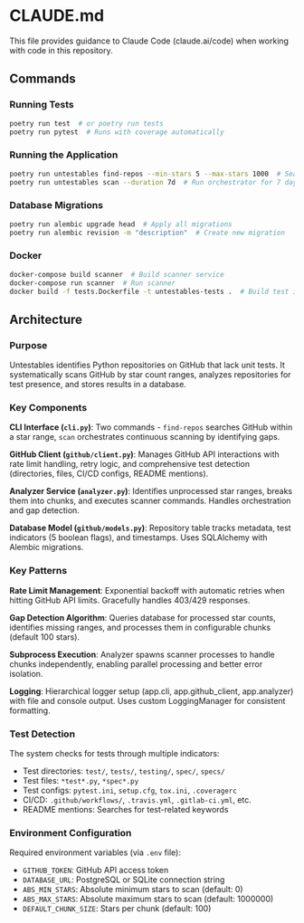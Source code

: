 # CLAUDE.md

This file provides guidance to Claude Code (claude.ai/code) when working with code in this repository.

## Commands

### Running Tests
```bash
poetry run test  # or poetry run tests
poetry run pytest  # Runs with coverage automatically
```

### Running the Application
```bash
poetry run untestables find-repos --min-stars 5 --max-stars 1000  # Search for repos
poetry run untestables scan --duration 7d  # Run orchestrator for 7 days
```

### Database Migrations
```bash
poetry run alembic upgrade head  # Apply all migrations
poetry run alembic revision -m "description"  # Create new migration
```

### Docker
```bash
docker-compose build scanner  # Build scanner service
docker-compose run scanner  # Run scanner
docker build -f tests.Dockerfile -t untestables-tests .  # Build test image
```

## Architecture

### Purpose
Untestables identifies Python repositories on GitHub that lack unit tests. It systematically scans GitHub by star count ranges, analyzes repositories for test presence, and stores results in a database.

### Key Components

**CLI Interface (`cli.py`)**: Two commands - `find-repos` searches GitHub within a star range, `scan` orchestrates continuous scanning by identifying gaps.

**GitHub Client (`github/client.py`)**: Manages GitHub API interactions with rate limit handling, retry logic, and comprehensive test detection (directories, files, CI/CD configs, README mentions).

**Analyzer Service (`analyzer.py`)**: Identifies unprocessed star ranges, breaks them into chunks, and executes scanner commands. Handles orchestration and gap detection.

**Database Model (`github/models.py`)**: Repository table tracks metadata, test indicators (5 boolean flags), and timestamps. Uses SQLAlchemy with Alembic migrations.

### Key Patterns

**Rate Limit Management**: Exponential backoff with automatic retries when hitting GitHub API limits. Gracefully handles 403/429 responses.

**Gap Detection Algorithm**: Queries database for processed star counts, identifies missing ranges, and processes them in configurable chunks (default 100 stars).

**Subprocess Execution**: Analyzer spawns scanner processes to handle chunks independently, enabling parallel processing and better error isolation.

**Logging**: Hierarchical logger setup (app.cli, app.github_client, app.analyzer) with file and console output. Uses custom LoggingManager for consistent formatting.

### Test Detection
The system checks for tests through multiple indicators:
- Test directories: `test/`, `tests/`, `testing/`, `spec/`, `specs/`
- Test files: `*test*.py`, `*spec*.py`
- Test configs: `pytest.ini`, `setup.cfg`, `tox.ini`, `.coveragerc`
- CI/CD: `.github/workflows/`, `.travis.yml`, `.gitlab-ci.yml`, etc.
- README mentions: Searches for test-related keywords

### Environment Configuration
Required environment variables (via `.env` file):
- `GITHUB_TOKEN`: GitHub API access token
- `DATABASE_URL`: PostgreSQL or SQLite connection string
- `ABS_MIN_STARS`: Absolute minimum stars to scan (default: 0)
- `ABS_MAX_STARS`: Absolute maximum stars to scan (default: 1000000)
- `DEFAULT_CHUNK_SIZE`: Stars per chunk (default: 100)